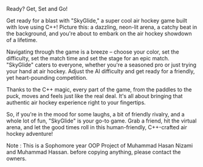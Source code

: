 Ready? Get, Set and Go!

Get ready for a blast with "SkyGlide," a super cool air hockey game built with love using C++! Picture this: a dazzling, neon-lit arena, a catchy beat in the background, and you're about to embark on the air hockey showdown of a lifetime.

Navigating through the game is a breeze – choose your color, set the difficulty, set the match time and set the stage for an epic match. "SkyGlide" caters to everyone, whether you're a seasoned pro or just trying your hand at air hockey. Adjust the AI difficulty and get ready for a friendly, yet heart-pounding competition.

Thanks to the C++ magic, every part of the game, from the paddles to the puck, moves and feels just like the real deal. It's all about bringing that authentic air hockey experience right to your fingertips.

So, if you're in the mood for some laughs, a bit of friendly rivalry, and a whole lot of fun, "SkyGlide" is your go-to game. Grab a friend, hit the virtual arena, and let the good times roll in this human-friendly, C++-crafted air hockey adventure!

Note : This is a Sophomore year OOP Project of Muhammad Hasan Nizami and Muhammad Hassan. before copying anything, please contact the owners.
